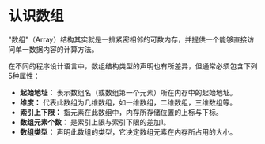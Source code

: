 认识数组
=============================================================
"数组"（Array）结构其实就是一排紧密相邻的可数内存，并提供一个能够直接访问单一数据内容的计算方法。

在不同的程序设计语言中，数组结构类型的声明也有所差异，但通常必须包含下列5种属性：
+ **起始地址：** 表示数组名（或数组第一个元素）所在内存中的起始地址。
+ **维度：** 代表此数组为几维数组，如一维数组，二维数组，三维数组等。
+ **索引上下限：** 指元素在此数组中，内存所存储位置的上标与下标。
+ **数组元素个数：** 是索引上限与索引下限的差加1。
+ **数组类型：** 声明此数组的类型，它决定数组元素在内存所占用的大小。
